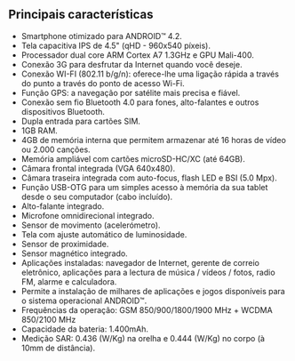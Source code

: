 ## Principais características

* Smartphone otimizado para ANDROID™ 4.2.
* Tela capacitiva IPS de 4.5" (qHD - 960x540 píxeis).
* Processador dual core ARM Cortex A7 1.3GHz e GPU Mali-400.
* Conexão 3G para desfrutar da Internet quando você deseje.
* Conexão WI-FI (802.11 b/g/n): oferece-lhe uma ligação rápida a través do punto a través do ponto de acesso Wi-Fi.
* Função GPS:  a navegação por satélite mais precisa e fiável.
* Conexão sem fio Bluetooth 4.0 para fones, alto-falantes e outros dispositivos Bluetooth.
* Dupla entrada para cartões SIM.
* 1GB RAM.
* 4GB de memória interna que permitem armazenar até 16 horas de vídeo ou 2.000 canções.
* Memória ampliável com cartões microSD-HC/XC (até 64GB).
* Câmara frontal integrada (VGA 640x480).
* Câmara traseira integrada com auto-focus, flash LED e BSI (5.0 Mpx).
* Função USB-OTG para um simples acesso à memória da sua tablet desde o seu computador (cabo incluído).
* Alto-falante integrado.
* Microfone omnidirecional integrado.
* Sensor de movimento (acelerómetro).
* Tela com ajuste automático de luminosidade.
* Sensor de proximidade.
* Sensor magnético integrado.
* Aplicações instaladas: navegador de Internet, gerente de correio eletrônico, aplicações para a lectura de música / vídeos / fotos, radio FM, alarme e calculadora.
* Permite a instalação de milhares de aplicações e jogos disponíveis para o sistema operacional ANDROID™.
* Frequências da operação: GSM 850/900/1800/1900 MHz + WCDMA 850/2100 MHz
* Capacidade da bateria: 1.400mAh.
* Medição SAR: 0.436 (W/Kg) na orelha e 0.444 (W/Kg) no corpo (à 10mm de distância).
